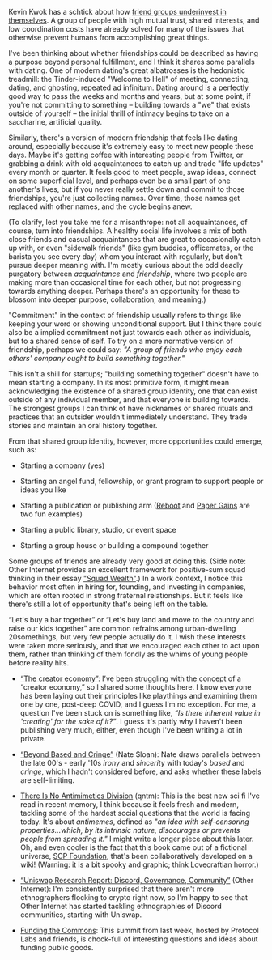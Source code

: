 Kevin Kwok has a schtick about how [friend groups underinvest in themselves](https://twitter.com/kevinakwok/status/1440863466005303299). A group of people with high mutual trust, shared interests, and low coordination costs have already solved for many of the issues that otherwise prevent humans from accomplishing great things.

I've been thinking about whether friendships could be described as having a purpose beyond personal fulfillment, and I think it shares some parallels with dating. One of modern dating's great albatrosses is the hedonistic treadmill: the Tinder-induced "Welcome to Hell" of meeting, connecting, dating, and ghosting, repeated ad infinitum. Dating around is a perfectly good way to pass the weeks and months and years, but at some point, if you're not committing to something – building towards a "we" that exists outside of yourself – the initial thrill of intimacy begins to take on a saccharine, artificial quality.

Similarly, there's a version of modern friendship that feels like dating around, especially because it's extremely easy to meet new people these days. Maybe it's getting coffee with interesting people from Twitter, or grabbing a drink with old acquaintances to catch up and trade "life updates" every month or quarter. It feels good to meet people, swap ideas, connect on some superficial level, and perhaps even be a small part of one another's lives, but if you never really settle down and commit to those friendships, you're just collecting names. Over time, those names get replaced with other names, and the cycle begins anew.

(To clarify, lest you take me for a misanthrope: not all acquaintances, of course, turn into friendships. A healthy social life involves a mix of both close friends and casual acquaintances that are great to occasionally catch up with, or even "sidewalk friends" (like gym buddies, officemates, or the barista you see every day) whom you interact with regularly, but don't pursue deeper meaning with. I'm mostly curious about the odd deadly purgatory between _acquaintance_ and _friendship_, where two people are making more than occasional time for each other, but not progressing towards anything deeper. Perhaps there's an opportunity for these to blossom into deeper purpose, collaboration, and meaning.)

"Commitment" in the context of friendship usually refers to things like keeping your word or showing unconditional support. But I think there could also be a implied commitment not just towards each other as individuals, but to a shared sense of self. To try on a more normative version of friendship, perhaps we could say: _"A group of friends who enjoy each others' company ought to build something together."_

This isn't a shill for startups; "building something together" doesn't have to mean starting a company. In its most primitive form, it might mean acknowledging the existence of a shared group identity, one that can exist outside of any individual member, and that everyone is building towards. The strongest groups I can think of have nicknames or shared rituals and practices that an outsider wouldn't immediately understand. They trade stories and maintain an oral history together.

From that shared group identity, however, more opportunities could emerge, such as:

-   Starting a company (yes)
    
-   Starting an angel fund, fellowship, or grant program to support people or ideas you like
    
-   Starting a publication or publishing arm ([Reboot](https://reboothq.substack.com/about) and [Paper Gains](https://papergains.co/) are two fun examples)
    
-   Starting a public library, studio, or event space
    
-   Starting a group house or building a compound together
    

Some groups of friends are already very good at doing this. (Side note: Other Internet provides an excellent framework for positive-sum squad thinking in their essay ["Squad Wealth"](https://otherinter.net/research/squad-wealth/).) In a work context, I notice this behavior most often in hiring for, founding, and investing in companies, which are often rooted in strong fraternal relationships. But it feels like there's still a lot of opportunity that's being left on the table.

“Let's buy a bar together” or “Let's buy land and move to the country and raise our kids together” are common refrains among urban-dwelling 20somethings, but very few people actually do it. I wish these interests were taken more seriously, and that we encouraged each other to act upon them, rather than thinking of them fondly as the whims of young people before reality hits.

-   [“The creator economy”](https://nadiaeghbal.com/creator-economy): I’ve been struggling with the concept of a “creator economy,” so I shared some thoughts here. I know everyone has been laying out their principles like playthings and examining them one by one, post-deep COVID, and I guess I'm no exception. For me, a question I've been stuck on is something like, _“Is there inherent value in 'creating' for the sake of it?”_. I guess it's partly why I haven't been publishing very much, either, even though I've been writing a lot in private.
    

-   [“Beyond Based and Cringe”](https://donotresearch.net/posts/beyond-based-and-cringe) (Nate Sloan): Nate draws parallels between the late 00's - early '10s _irony_ and _sincerity_ with today's _based_ and _cringe_, which I hadn't considered before, and asks whether these labels are self-limiting.
    
-   [There Is No Antimimetics Division](https://www.amazon.com/There-No-Antimemetics-Division-qntm/dp/B0915M7T61/) (qntm): This is the best new sci fi I've read in recent memory, I think because it feels fresh and modern, tackling some of the hardest social questions that the world is facing today. It's about _antimemes_, defined as _"an idea with self-censoring properties...which, by its intrinsic nature, discourages or prevents people from spreading it."_ I might write a longer piece about this later. Oh, and even cooler is the fact that this book came out of a fictional universe, [SCP Foundation](https://en.wikipedia.org/wiki/SCP_Foundation), that's been collaboratively developed on a wiki! (Warning: it is a bit spooky and graphic; think Lovecraftian horror.)
    
-   [“Uniswap Research Report: Discord, Governance, Community”](https://otherinter.net/research/uniswap-offchain-report/) (Other Internet): I'm consistently surprised that there aren't more ethnographers flocking to crypto right now, so I'm happy to see that Other Internet has started tackling ethnographies of Discord communities, starting with Uniswap.
    
-   [Funding the Commons](https://fundingthecommons.io/): This summit from last week, hosted by Protocol Labs and friends, is chock-full of interesting questions and ideas about funding public goods.